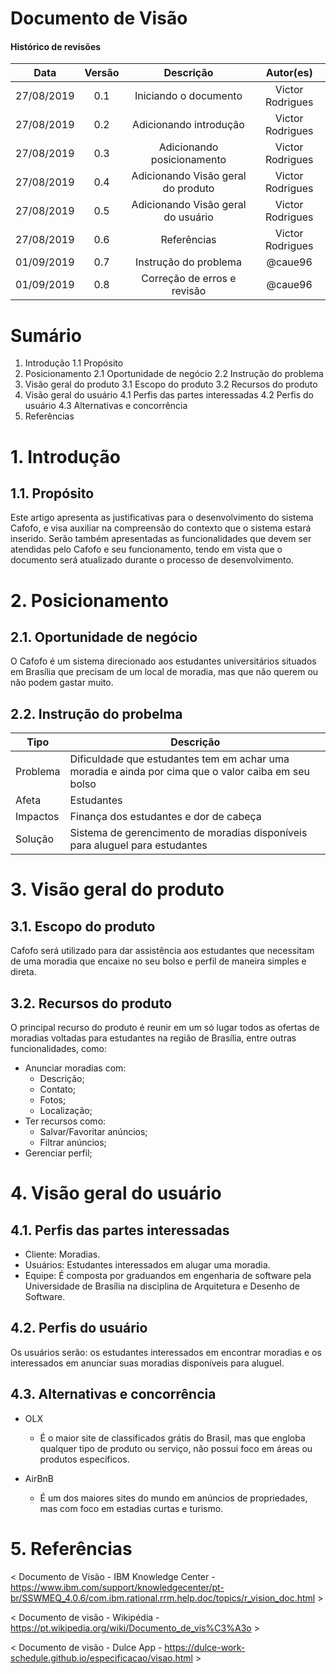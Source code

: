 # Documento de Visão

#### Histórico de revisões
|    Data    | Versão |       Descrição       |    Autor(es)     |
| :--------: | :----: | :-------------------: | :--------------: |
| 27/08/2019 |  0.1   | Iniciando o documento | Victor Rodrigues |
| 27/08/2019 |  0.2   | Adicionando introdução | Victor Rodrigues |
| 27/08/2019 |  0.3   | Adicionando posicionamento | Victor Rodrigues |
| 27/08/2019 |  0.4   | Adicionando Visão geral do produto | Victor Rodrigues |
| 27/08/2019 |  0.5   | Adicionando Visão geral do usuário | Victor Rodrigues |
| 27/08/2019 |  0.6   | Referências | Victor Rodrigues |
| 01/09/2019 |  0.7   | Instrução do problema | @caue96 |
| 01/09/2019 |  0.8   | Correção de erros e revisão | @caue96 |

# Sumário

1. Introdução
    1.1 Propósito
2. Posicionamento
    2.1 Oportunidade de negócio
    2.2 Instrução do problema
3. Visão geral do produto
    3.1 Escopo do produto
    3.2 Recursos do produto
4. Visão geral do usuário
    4.1 Perfis das partes interessadas
    4.2 Perfis do usuário
    4.3 Alternativas e concorrência
5. Referências

# 1. Introdução

## 1.1. Propósito

Este artigo apresenta as justificativas para o desenvolvimento do sistema Cafofo, e visa auxiliar na compreensão do contexto que o sistema estará inserido.
Serão também apresentadas as funcionalidades que devem ser atendidas pelo Cafofo e seu funcionamento, tendo em vista que o documento será atualizado durante o processo de desenvolvimento.


# 2. Posicionamento

## 2.1. Oportunidade de negócio

O Cafofo é um sistema direcionado aos estudantes universitários situados em Brasília que precisam de um local de moradia, mas que não querem ou não podem gastar muito.

## 2.2. Instrução do probelma

| Tipo     | Descrição |
| -------- | --------- |
| Problema | Dificuldade que estudantes tem em achar uma moradia e ainda por cima que o valor caiba em seu bolso |
| Afeta    | Estudantes |
| Impactos | Finança dos estudantes e dor de cabeça |
| Solução  | Sistema de gerencimento de moradias disponíveis para aluguel para estudantes |

# 3. Visão geral do produto

## 3.1. Escopo do produto

Cafofo será utilizado para dar assistência aos estudantes que necessitam de uma moradia que encaixe no seu bolso e perfil de maneira simples e direta.

## 3.2. Recursos do produto

O principal recurso do produto é reunir em um só lugar todos as ofertas de moradias voltadas para estudantes na região de Brasília, entre outras funcionalidades, como:

* Anunciar moradias com:
  * Descrição;
  * Contato;
  * Fotos;
  * Localização;
* Ter recursos como:
  * Salvar/Favoritar anúncios;
  * Filtrar anúncios;
* Gerenciar perfil;

# 4. Visão geral do usuário

## 4.1. Perfis das partes interessadas

* Cliente: Moradias.
* Usuários: Estudantes interessados em alugar uma moradia.
* Equipe: É composta por graduandos em engenharia de software pela Universidade de Brasília na disciplina de Arquitetura e Desenho de Software.

## 4.2. Perfis do usuário

Os usuários serão: os estudantes interessados em encontrar moradias e os interessados em anunciar suas moradias disponíveis para aluguel.

## 4.3. Alternativas e concorrência

* OLX
  * É o maior site de classificados grátis do Brasil, mas que engloba qualquer tipo de produto ou serviço, não possui foco em áreas ou produtos específicos.

* AirBnB
  * É um dos maiores sites do mundo em anúncios de propriedades, mas com foco em estadias curtas e turismo.

# 5. Referências

< Documento de Visão - IBM Knowledge Center - https://www.ibm.com/support/knowledgecenter/pt-br/SSWMEQ_4.0.6/com.ibm.rational.rrm.help.doc/topics/r_vision_doc.html >

< Documento de visão - Wikipédia - https://pt.wikipedia.org/wiki/Documento_de_vis%C3%A3o >

< Documento de visão - Dulce App - https://dulce-work-schedule.github.io/especificacao/visao.html >
